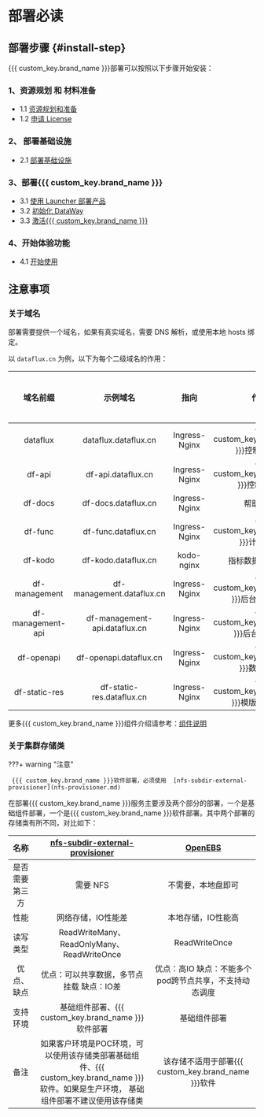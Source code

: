 # 部署必读



## 部署步骤 {#install-step}

{{{ custom_key.brand_name }}}部署可以按照以下步骤开始安装：

### 1、资源规划 和 材料准备

* 1.1 [资源规划和准备](basic-env-install.md#basic-planning)
* 1.2 [申请 License](get-license.md)

### 2、 部署基础设施

* 2.1 [部署基础设施](basic-env-install.md#basic-install)

### 3、部署{{{ custom_key.brand_name }}}

* 3.1 [使用 Launcher 部署产品](launcher-install.md)
* 3.2 [初始化 DataWay](dataway-install.md)
* 3.3 [激活{{{ custom_key.brand_name }}}](activate.md)

### 4、开始体验功能

* 4.1 [开始使用](experience-function.md)



## 注意事项

### 关于域名

部署需要提供一个域名，如果有真实域名，需要 DNS 解析，或使用本地 hosts 绑定。

以 `dataflux.cn` 为例，以下为每个二级域名的作用：

|     域名前缀      |           示例域名            |     指向      |        作用        | 是否必须 |
| :---------------: | :---------------------------: | :-----------: | :----------------: | :------: |
|     dataflux      |     dataflux.dataflux.cn      | Ingress-Nginx |  {{{ custom_key.brand_name }}}控制台前端  |    是    |
|      df-api       |      df-api.dataflux.cn       | Ingress-Nginx |  {{{ custom_key.brand_name }}}控制台api   |    是    |
|      df-docs      |      df-docs.dataflux.cn      | Ingress-Nginx |      帮助文档      |    否    |
|      df-func      |      df-func.dataflux.cn      | Ingress-Nginx |   {{{ custom_key.brand_name }}}计算服务   |    否    |
|      df-kodo      |      df-kodo.dataflux.cn      |  kodo-nginx   |  指标数据入口服务  |    是    |
|   df-management   |   df-management.dataflux.cn   | Ingress-Nginx | {{{ custom_key.brand_name }}}后台管理前端 |    是    |
| df-management-api | df-management-api.dataflux.cn | Ingress-Nginx | {{{ custom_key.brand_name }}}后台管理api  |    是    |
|    df-openapi     |    df-openapi.dataflux.cn     | Ingress-Nginx |   {{{ custom_key.brand_name }}}数据接口   |    否    |
|   df-static-res   |   df-static-res.dataflux.cn   | Ingress-Nginx | {{{ custom_key.brand_name }}}模版资源服务 |    是    |

更多{{{ custom_key.brand_name }}}组件介绍请参考：[组件说明](deployment-description.md#module)

### 关于集群存储类

???+ warning "注意"

     {{{ custom_key.brand_name }}}软件部署，必须使用  [nfs-subdir-external-provisioner](nfs-provisioner.md)



在部署{{{ custom_key.brand_name }}}服务主要涉及两个部分的部署，一个是基础组件部署，一个是{{{ custom_key.brand_name }}}软件部署。其中两个部署的存储类有所不同，对比如下：



|      名称      |    [nfs-subdir-external-provisioner](nfs-provisioner.md)     |             [OpenEBS](openebs-install.md)              |
| :------------: | :----------------------------------------------------------: | :----------------------------------------------------: |
| 是否需要第三方 |                           需要 NFS                           |                   不需要，本地盘即可                   |
|      性能      |                      网络存储，IO性能差                      |                   本地存储，IO性能高                   |
|    读写类型    |          ReadWriteMany、ReadOnlyMany、ReadWriteOnce          |                     ReadWriteOnce                      |
|   优点、缺点   |          优点：可以共享数据，多节点挂载 缺点：IO差           | 优点：高IO 缺点：不能多个pod跨节点共享，不支持动态调度 |
|    支持环境    |                 基础组件部署、{{{ custom_key.brand_name }}}软件部署                 |                      基础组件部署                      |
|      备注      | 如果客户环境是POC环境，可以使用该存储类部署基础组件、{{{ custom_key.brand_name }}}软件。如果是生产环境， 基础组件部署不建议使用该存储类 |              该存储不适用于部署{{{ custom_key.brand_name }}}软件              |

